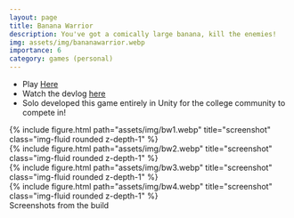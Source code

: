 ```yaml
---
layout: page
title: Banana Warrior
description: You've got a comically large banana, kill the enemies!
img: assets/img/bananawarrior.webp
importance: 6
category: games (personal)
---
```

* Play [Here](https://play.google.com/store/apps/details?id=com.makra.BananaWarrior) 
* Watch the devlog [here](https://youtu.be/9eCWAQxkuiI)
* Solo developed this game entirely in Unity for the college community to compete in!

<div class="row">
    <div class="col-sm mt-3 mt-md-0">
        {% include figure.html path="assets/img/bw1.webp" title="screenshot" class="img-fluid rounded z-depth-1" %}
    </div>
    <div class="col-sm mt-3 mt-md-0">
        {% include figure.html path="assets/img/bw2.webp" title="screenshot" class="img-fluid rounded z-depth-1" %}
    </div>
    <div class="col-sm mt-3 mt-md-0">
        {% include figure.html path="assets/img/bw3.webp" title="screenshot" class="img-fluid rounded z-depth-1" %}
    </div>
    <div class="col-sm mt-3 mt-md-0">
        {% include figure.html path="assets/img/bw4.webp" title="screenshot" class="img-fluid rounded z-depth-1" %}
    </div>
</div>

<div class="caption">
    Screenshots from the build
</div>